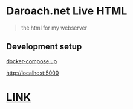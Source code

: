 # Daroach.net Live HTML
> the html for my webserver

## Development setup

[docker-compose up](https://docs.docker.com/compose/reference/up/)

[http://localhost:5000](http://localhost:5000)

# [LINK](https://daroach.net/)
